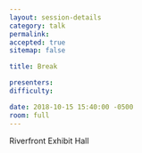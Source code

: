 ```yaml
---
layout: session-details
category: talk
permalink:
accepted: true
sitemap: false

title: Break

presenters:
difficulty:

date: 2018-10-15 15:40:00 -0500
room: full
---
```

Riverfront Exhibit Hall
